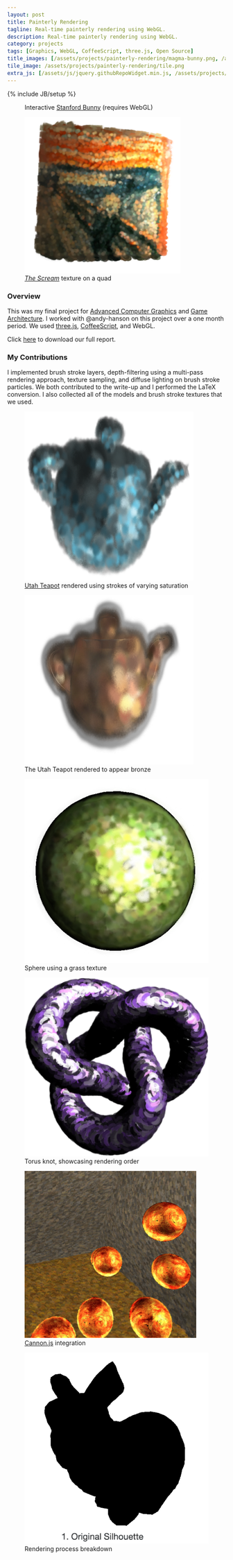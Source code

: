 ```yaml
---
layout: post
title: Painterly Rendering
tagline: Real-time painterly rendering using WebGL.
description: Real-time painterly rendering using WebGL.
category: projects
tags: [Graphics, WebGL, CoffeeScript, three.js, Open Source]
title_images: [/assets/projects/painterly-rendering/magma-bunny.png, /assets/projects/painterly-rendering/the-scream.png]
tile_image: /assets/projects/painterly-rendering/tile.png
extra_js: [/assets/js/jquery.githubRepoWidget.min.js, /assets/projects/painterly-rendering/script/magma-bunny.js]
---
```

{% include JB/setup %}

<div class="project-images">
    <figure>
        <div id="glContainer" class="gl-container img-responsive" height="360px" width="360px"></div>
        <figcaption>Interactive <a href="http://en.wikipedia.org/wiki/Stanford_bunny">Stanford Bunny</a> (requires WebGL)</figcaption>
    </figure>
    <figure>
        <img src="/assets/projects/painterly-rendering/the-scream.png" class="img-responsive" height="360px" width="360px">
        <figcaption><a href="http://en.wikipedia.org/wiki/The_Scream"><i>The Scream</i></a> texture on a quad</figcaption>
    </figure>
</div>

<h3>Overview</h3>

This was my final project for <a href="http://www.cs.rpi.edu/~cutler/classes/advancedgraphics/S14/index.php">Advanced Computer Graphics</a> and <a href="http://www.cogsci.rpi.edu/~destem/gamearch/">Game Architecture</a>. I worked with @andy-hanson on this project over a one month period. We used <a href="http://threejs.org/">three.js</a>, <a href="http://coffeescript.org/">CoffeeScript</a>, and WebGL.

Click <a href="/assets/projects/painterly-rendering/painterly-rendering.pdf">here</a> to download our full report.

<div class="github-widget" data-repo="scotttodd/PainterlyRendering"></div>

<h3>My Contributions</h3>

I implemented brush stroke layers, depth-filtering using a multi-pass rendering approach, texture sampling, and diffuse lighting on brush stroke particles. We both contributed to the write-up and I performed the LaTeX conversion. I also collected all of the models and brush stroke textures that we used.

<div class="project-images">
    <figure>
        <img src="/assets/projects/painterly-rendering/blue-teapot.png" class="img-responsive" height="390px" width="390px">
        <figcaption><a href="http://en.wikipedia.org/wiki/Utah_teapot">Utah Teapot</a> rendered using strokes of varying saturation</figcaption>
    </figure>
    <figure>
        <img src="/assets/projects/painterly-rendering/bronze-teapot.png" class="img-responsive" height="390px" width="390px">
        <figcaption>The Utah Teapot rendered to appear bronze</figcaption>
    </figure>
</div>

<div class="project-images">
    <figure>
        <img src="/assets/projects/painterly-rendering/grass-sphere.png" class="img-responsive">
        <figcaption>Sphere using a grass texture</figcaption>
    </figure>
    <figure>
        <img src="/assets/projects/painterly-rendering/torus-knot.png" class="img-responsive">
        <figcaption>Torus knot, showcasing rendering order</figcaption>
    </figure>
</div>

<div class="project-images">
    <figure>
        <img src="/assets/projects/painterly-rendering/bouncing-spheres.png" class="img-responsive">
        <figcaption><a href="http://cannonjs.org/">Cannon.js</a> integration</figcaption>
    </figure>
    <figure>
        <img src="/assets/projects/painterly-rendering/bunny-steps-anim-text.gif" class="img-responsive">
        <figcaption>Rendering process breakdown</figcaption>
    </figure>
</div>
